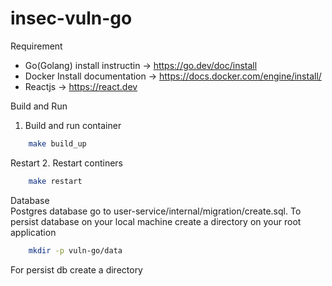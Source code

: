 # insec-vuln-go


Requirement 
- Go(Golang) install instructin -> https://go.dev/doc/install
- Docker Install documentation -> https://docs.docker.com/engine/install/
- Reactjs -> https://react.dev


Build and Run
1. Build and run container 
```bash
    make build_up
```
Restart 
2. Restart continers

```bash
    make restart
```

Database\
Postgres database go to user-service/internal/migration/create.sql.
To persist database on your local machine create a directory on your root application
```bash
    mkdir -p vuln-go/data 
```


For persist db create a directory 
